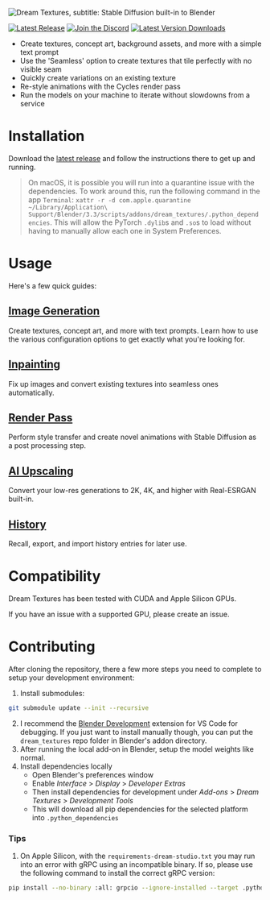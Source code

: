 ![Dream Textures, subtitle: Stable Diffusion built-in to Blender](readme_assets/banner.png)

[![Latest Release](https://flat.badgen.net/github/release/carson-katri/dream-textures)](https://github.com/carson-katri/dream-textures/releases/latest)
[![Join the Discord](https://flat.badgen.net/badge/icon/discord?icon=discord&label)](https://discord.gg/EmDJ8CaWZ7)
[![Latest Version Downloads](https://flat.badgen.net/github/assets-dl/carson-katri/dream-textures/0.0.7)](https://github.com/carson-katri/dream-textures/releases/latest)

* Create textures, concept art, background assets, and more with a simple text prompt
* Use the 'Seamless' option to create textures that tile perfectly with no visible seam
* Quickly create variations on an existing texture
* Re-style animations with the Cycles render pass
* Run the models on your machine to iterate without slowdowns from a service

# Installation
Download the [latest release](https://github.com/carson-katri/dream-textures/releases/tag/0.0.7) and follow the instructions there to get up and running.

> On macOS, it is possible you will run into a quarantine issue with the dependencies. To work around this, run the following command in the app `Terminal`: `xattr -r -d com.apple.quarantine ~/Library/Application\ Support/Blender/3.3/scripts/addons/dream_textures/.python_dependencies`. This will allow the PyTorch `.dylib`s and `.so`s to load without having to manually allow each one in System Preferences.

# Usage

Here's a few quick guides:

## [Image Generation](docs/IMAGE_GENERATION.md)
Create textures, concept art, and more with text prompts. Learn how to use the various configuration options to get exactly what you're looking for.

## [Inpainting](docs/INPAINTING.md)
Fix up images and convert existing textures into seamless ones automatically.

## [Render Pass](docs/RENDER_PASS.md)
Perform style transfer and create novel animations with Stable Diffusion as a post processing step.

## [AI Upscaling](docs/AI_UPSCALING.md)
Convert your low-res generations to 2K, 4K, and higher with Real-ESRGAN built-in.

## [History](docs/HISTORY.md)
Recall, export, and import history entries for later use.

# Compatibility
Dream Textures has been tested with CUDA and Apple Silicon GPUs.

If you have an issue with a supported GPU, please create an issue.

# Contributing
After cloning the repository, there a few more steps you need to complete to setup your development environment:
1. Install submodules:
```sh
git submodule update --init --recursive
```
2. I recommend the [Blender Development](https://marketplace.visualstudio.com/items?itemName=JacquesLucke.blender-development) extension for VS Code for debugging. If you just want to install manually though, you can put the `dream_textures` repo folder in Blender's addon directory.
3. After running the local add-on in Blender, setup the model weights like normal.
4. Install dependencies locally
    * Open Blender's preferences window
    * Enable *Interface* > *Display* > *Developer Extras*
    * Then install dependencies for development under *Add-ons* > *Dream Textures* > *Development Tools*
    * This will download all pip dependencies for the selected platform into `.python_dependencies`

### Tips

1. On Apple Silicon, with the `requirements-dream-studio.txt` you may run into an error with gRPC using an incompatible binary. If so, please use the following command to install the correct gRPC version:
```sh
pip install --no-binary :all: grpcio --ignore-installed --target .python_dependencies --upgrade
```